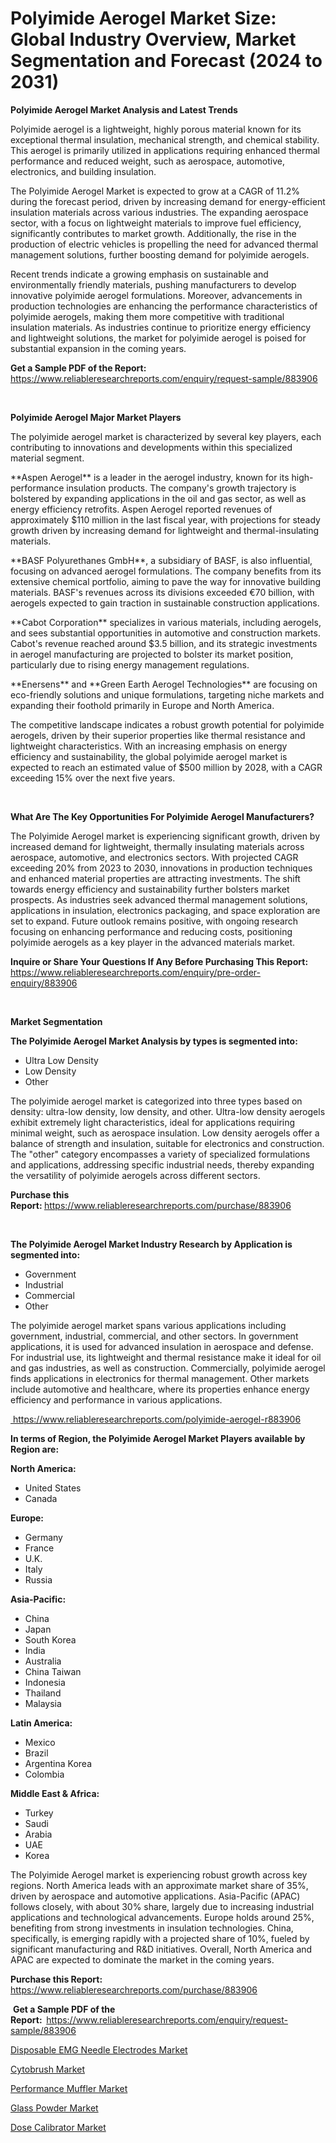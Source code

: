 <p><h1>Polyimide Aerogel Market Size: Global Industry Overview, Market Segmentation and Forecast (2024 to 2031)</h1></p><p><strong>Polyimide Aerogel Market Analysis and Latest Trends</strong></p>
<p><p>Polyimide aerogel is a lightweight, highly porous material known for its exceptional thermal insulation, mechanical strength, and chemical stability. This aerogel is primarily utilized in applications requiring enhanced thermal performance and reduced weight, such as aerospace, automotive, electronics, and building insulation.</p><p>The Polyimide Aerogel Market is expected to grow at a CAGR of 11.2% during the forecast period, driven by increasing demand for energy-efficient insulation materials across various industries. The expanding aerospace sector, with a focus on lightweight materials to improve fuel efficiency, significantly contributes to market growth. Additionally, the rise in the production of electric vehicles is propelling the need for advanced thermal management solutions, further boosting demand for polyimide aerogels.</p><p>Recent trends indicate a growing emphasis on sustainable and environmentally friendly materials, pushing manufacturers to develop innovative polyimide aerogel formulations. Moreover, advancements in production technologies are enhancing the performance characteristics of polyimide aerogels, making them more competitive with traditional insulation materials. As industries continue to prioritize energy efficiency and lightweight solutions, the market for polyimide aerogel is poised for substantial expansion in the coming years.</p></p>
<p><strong>Get a Sample PDF of the Report:&nbsp;</strong> <a href="https://www.reliableresearchreports.com/enquiry/request-sample/883906?utm_campaign=10&utm_medium=2&utm_source=Github&utm_content=ia&utm_term=07112024&utm_id=polyimide-aerogel">https://www.reliableresearchreports.com/enquiry/request-sample/883906</a></p>
<p>&nbsp;</p>
<p><strong>Polyimide Aerogel Major Market Players</strong></p>
<p><p>The polyimide aerogel market is characterized by several key players, each contributing to innovations and developments within this specialized material segment. </p><p>**Aspen Aerogel** is a leader in the aerogel industry, known for its high-performance insulation products. The company's growth trajectory is bolstered by expanding applications in the oil and gas sector, as well as energy efficiency retrofits. Aspen Aerogel reported revenues of approximately $110 million in the last fiscal year, with projections for steady growth driven by increasing demand for lightweight and thermal-insulating materials.</p><p>**BASF Polyurethanes GmbH**, a subsidiary of BASF, is also influential, focusing on advanced aerogel formulations. The company benefits from its extensive chemical portfolio, aiming to pave the way for innovative building materials. BASF's revenues across its divisions exceeded €70 billion, with aerogels expected to gain traction in sustainable construction applications.</p><p>**Cabot Corporation** specializes in various materials, including aerogels, and sees substantial opportunities in automotive and construction markets. Cabot's revenue reached around $3.5 billion, and its strategic investments in aerogel manufacturing are projected to bolster its market position, particularly due to rising energy management regulations.</p><p>**Enersens** and **Green Earth Aerogel Technologies** are focusing on eco-friendly solutions and unique formulations, targeting niche markets and expanding their foothold primarily in Europe and North America.</p><p>The competitive landscape indicates a robust growth potential for polyimide aerogels, driven by their superior properties like thermal resistance and lightweight characteristics. With an increasing emphasis on energy efficiency and sustainability, the global polyimide aerogel market is expected to reach an estimated value of $500 million by 2028, with a CAGR exceeding 15% over the next five years.</p></p>
<p>&nbsp;</p>
<p><strong>What Are The Key Opportunities For Polyimide Aerogel Manufacturers?</strong></p>
<p><p>The Polyimide Aerogel market is experiencing significant growth, driven by increased demand for lightweight, thermally insulating materials across aerospace, automotive, and electronics sectors. With projected CAGR exceeding 20% from 2023 to 2030, innovations in production techniques and enhanced material properties are attracting investments. The shift towards energy efficiency and sustainability further bolsters market prospects. As industries seek advanced thermal management solutions, applications in insulation, electronics packaging, and space exploration are set to expand. Future outlook remains positive, with ongoing research focusing on enhancing performance and reducing costs, positioning polyimide aerogels as a key player in the advanced materials market.</p></p>
<p><strong>Inquire or Share Your Questions If Any Before Purchasing This Report:</strong> <a href="https://www.reliableresearchreports.com/enquiry/pre-order-enquiry/883906?utm_campaign=10&utm_medium=2&utm_source=Github&utm_content=ia&utm_term=07112024&utm_id=polyimide-aerogel">https://www.reliableresearchreports.com/enquiry/pre-order-enquiry/883906</a></p>
<p>&nbsp;</p>
<p><strong>Market Segmentation</strong></p>
<p><strong>The Polyimide Aerogel Market Analysis by types is segmented into:</strong></p>
<p><ul><li>Ultra Low Density</li><li>Low Density</li><li>Other</li></ul></p>
<p><p>The polyimide aerogel market is categorized into three types based on density: ultra-low density, low density, and other. Ultra-low density aerogels exhibit extremely light characteristics, ideal for applications requiring minimal weight, such as aerospace insulation. Low density aerogels offer a balance of strength and insulation, suitable for electronics and construction. The "other" category encompasses a variety of specialized formulations and applications, addressing specific industrial needs, thereby expanding the versatility of polyimide aerogels across different sectors.</p></p>
<p><strong>Purchase this Report:&nbsp;</strong><a href="https://www.reliableresearchreports.com/purchase/883906?utm_campaign=10&utm_medium=2&utm_source=Github&utm_content=ia&utm_term=07112024&utm_id=polyimide-aerogel">https://www.reliableresearchreports.com/purchase/883906</a></p>
<p>&nbsp;</p>
<p><strong>The Polyimide Aerogel Market Industry Research by Application is segmented into:</strong></p>
<p><ul><li>Government</li><li>Industrial</li><li>Commercial</li><li>Other</li></ul></p>
<p><p>The polyimide aerogel market spans various applications including government, industrial, commercial, and other sectors. In government applications, it is used for advanced insulation in aerospace and defense. For industrial use, its lightweight and thermal resistance make it ideal for oil and gas industries, as well as construction. Commercially, polyimide aerogel finds applications in electronics for thermal management. Other markets include automotive and healthcare, where its properties enhance energy efficiency and performance in various applications.</p></p>
<p><a href="https://www.reliableresearchreports.com/polyimide-aerogel-r883906?utm_campaign=10&utm_medium=2&utm_source=Github&utm_content=ia&utm_term=07112024&utm_id=polyimide-aerogel">&nbsp;https://www.reliableresearchreports.com/polyimide-aerogel-r883906</a></p>
<p><strong>In terms of Region, the Polyimide Aerogel Market Players available by Region are:</strong></p>
<p>
    <p> <strong> North America: </strong>
        <ul>
            <li>United States</li>
            <li>Canada</li>
        </ul>
        </p> 
    <p> <strong> Europe: </strong>
        <ul>
            <li>Germany</li>
            <li>France</li>
            <li>U.K.</li>
            <li>Italy</li>
            <li>Russia</li>
        </ul>
        </p> 
    <p> <strong> Asia-Pacific: </strong>
        <ul>
            <li>China</li>
            <li>Japan</li>
            <li>South Korea</li>
            <li>India</li>
            <li>Australia</li>
            <li>China Taiwan</li>
            <li>Indonesia</li>
            <li>Thailand</li>
            <li>Malaysia</li>
        </ul>
        </p> 
    <p> <strong> Latin America: </strong>
        <ul>
            <li>Mexico</li>
            <li>Brazil</li>
            <li>Argentina Korea</li>
            <li>Colombia</li>
        </ul>
        </p> 
    <p> <strong> Middle East & Africa: </strong>
        <ul>
            <li>Turkey</li>
            <li>Saudi</li>
            <li>Arabia</li>
            <li>UAE</li>
            <li>Korea</li>
        </ul>
    </p>
    </p>
<p><p>The Polyimide Aerogel market is experiencing robust growth across key regions. North America leads with an approximate market share of 35%, driven by aerospace and automotive applications. Asia-Pacific (APAC) follows closely, with about 30% share, largely due to increasing industrial applications and technological advancements. Europe holds around 25%, benefiting from strong investments in insulation technologies. China, specifically, is emerging rapidly with a projected share of 10%, fueled by significant manufacturing and R&D initiatives. Overall, North America and APAC are expected to dominate the market in the coming years.</p></p>
<p><strong>Purchase this Report: </strong><a href="https://www.reliableresearchreports.com/purchase/883906?utm_campaign=10&utm_medium=2&utm_source=Github&utm_content=ia&utm_term=07112024&utm_id=polyimide-aerogel">https://www.reliableresearchreports.com/purchase/883906</a></p>
<p>&nbsp;<strong>Get a Sample PDF of the Report:&nbsp;&nbsp;</strong><a href="https://www.reliableresearchreports.com/enquiry/request-sample/883906?utm_campaign=10&utm_medium=2&utm_source=Github&utm_content=ia&utm_term=07112024&utm_id=polyimide-aerogel">https://www.reliableresearchreports.com/enquiry/request-sample/883906</a></p>
<p><strong></strong></p>
<p><p><a href="https://issuu.com/reportprime-2/docs/disposable-emg-needle-electrodes-ma_52d1c1d788d050?utm_campaign=10&utm_medium=2&utm_source=Github&utm_content=ia&utm_term=07112024&utm_id=polyimide-aerogel">Disposable EMG Needle Electrodes Market</a></p><p><a href="https://issuu.com/reportprime-2/docs/cytobrush-market-size-2030.pptx_e881bf30bded0f?utm_campaign=10&utm_medium=2&utm_source=Github&utm_content=ia&utm_term=07112024&utm_id=polyimide-aerogel">Cytobrush Market</a></p><p><a href="https://github.com/JubayerMia832/Market-Research-Report-List-1/blob/main/performance-muffler-market.md?utm_campaign=10&utm_medium=2&utm_source=Github&utm_content=ia&utm_term=07112024&utm_id=polyimide-aerogel">Performance Muffler Market</a></p><p><a href="https://github.com/ygfu6u/Market-Research-Report-List-1/blob/main/glass-powder-market.md?utm_campaign=10&utm_medium=2&utm_source=Github&utm_content=ia&utm_term=07112024&utm_id=polyimide-aerogel">Glass Powder Market</a></p><p><a href="https://issuu.com/reportprime-2/docs/dose-calibrator-market-size-2030.pp_9c16518ddacad7?utm_campaign=10&utm_medium=2&utm_source=Github&utm_content=ia&utm_term=07112024&utm_id=polyimide-aerogel">Dose Calibrator Market</a></p></p>
